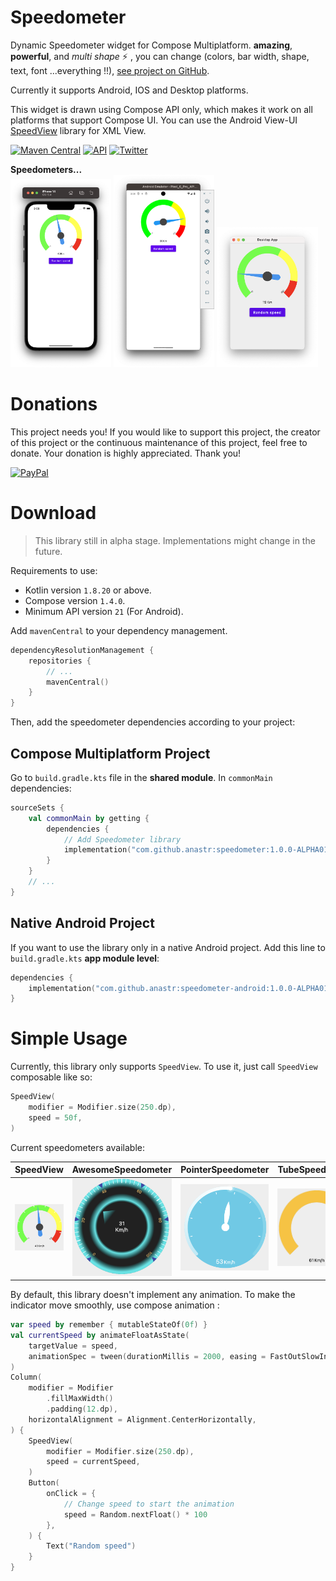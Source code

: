 # Speedometer
Dynamic Speedometer widget for Compose Multiplatform. **amazing**, **powerful**, and _multi shape_ :zap: , you can change (colors, bar width, shape, text, font ...everything !!),
[see project on GitHub](https://github.com/anastr/Speedometer/).

Currently it supports Android, IOS and Desktop platforms.

This widget is drawn using Compose API only, which makes it work on all platforms that support Compose UI. You can use the Android View-UI [SpeedView](https://github.com/anastr/SpeedView/) library for XML View.

[![Maven Central](https://img.shields.io/maven-central/v/com.github.anastr/speedometer?color=cyan)](https://mvnrepository.com/artifact/com.github.anastr/speedometer/latest)
[![API](https://img.shields.io/badge/API-+21-red.svg?style=flat)](#)
[![Twitter](https://img.shields.io/badge/Twitter-@AnasAltairDent-blue.svg?style=flat)](http://twitter.com/AnasAltairDent)

**Speedometers...**<br/>
<img src="images/SpeedView-IOS.png" width="32%" />
<img src="images/SpeedView-Android.png" width="32%" />
<img src="images/SpeedView-Desktop.png" width="32%" />

# Donations

This project needs you! If you would like to support this project, the creator of this project or the continuous maintenance of this project, feel free to donate. Your donation is highly appreciated. Thank you!

[![PayPal](https://www.paypalobjects.com/en_US/i/btn/btn_donateCC_LG.gif)](https://www.paypal.com/donate/?hosted_button_id=VQ9DDY2KSQLJW)


# Download
> This library still in alpha stage. Implementations might change in the future.

Requirements to use:

- Kotlin version `1.8.20` or above.
- Compose version `1.4.0`.
- Minimum API version `21` (For Android).

Add `mavenCentral` to your dependency management.

```kotlin
dependencyResolutionManagement {
    repositories {
        // ...
        mavenCentral()
    }
}
```

Then, add the speedometer dependencies according to your project:

## Compose Multiplatform Project

Go to `build.gradle.kts` file in the **shared module**. In `commonMain` dependencies:

```kotlin
sourceSets {
    val commonMain by getting {
        dependencies {
            // Add Speedometer library
            implementation("com.github.anastr:speedometer:1.0.0-ALPHA01")
        }
    }
    // ...
}
```

## Native Android Project

If you want to use the library only in a native Android project. Add this line to `build.gradle.kts` **app module level**:

```kotlin
dependencies {
    implementation("com.github.anastr:speedometer-android:1.0.0-ALPHA01")
}
```

# Simple Usage
Currently, this library only supports `SpeedView`. To use it, just call `SpeedView` composable like so:
```kotlin
SpeedView(
    modifier = Modifier.size(250.dp),
    speed = 50f,
)
```

Current speedometers available:

| SpeedView | AwesomeSpeedometer | PointerSpeedometer | TubeSpeedometer |
| :---: | :---: | :---: | :---: |
| <img src="images/SpeedView.png" /> | <img src="images/AwesomeSpeedometer.png" />| <img src="images/PointerSpeedometer.png" /> | <img src="images/TubeSpeedometer.png" /> |

By default, this library doesn't implement any animation. To make the indicator move smoothly, use compose animation :
```kotlin
var speed by remember { mutableStateOf(0f) }
val currentSpeed by animateFloatAsState(
    targetValue = speed,
    animationSpec = tween(durationMillis = 2000, easing = FastOutSlowInEasing)
)
Column(
    modifier = Modifier
        .fillMaxWidth()
        .padding(12.dp),
    horizontalAlignment = Alignment.CenterHorizontally,
) {
    SpeedView(
        modifier = Modifier.size(250.dp),
        speed = currentSpeed,
    )
    Button(
        onClick = {
            // Change speed to start the animation
            speed = Random.nextFloat() * 100
        },
    ) {
        Text("Random speed")
    }
}
```
